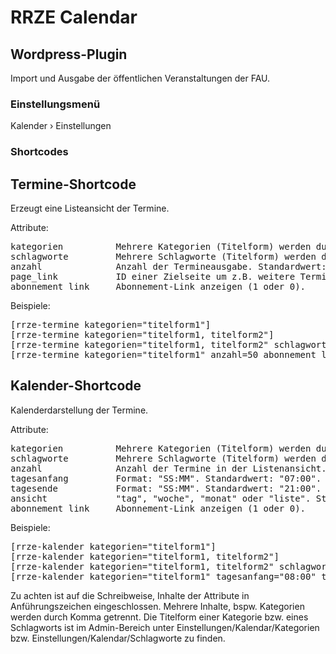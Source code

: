 RRZE Calendar
=============

Wordpress-Plugin
----------------

Import und Ausgabe der öffentlichen Veranstaltungen der FAU.

### Einstellungsmenü

Kalender › Einstellungen

### Shortcodes

Termine-Shortcode
------------------
Erzeugt eine Listeansicht der Termine.

Attribute:
<pre>
kategorien          Mehrere Kategorien (Titelform) werden durch Komma getrennt.
schlagworte         Mehrere Schlagworte (Titelform) werden durch Komma getrennt.
anzahl              Anzahl der Termineausgabe. Standardwert: 10.
page_link           ID einer Zielseite um z.B. weitere Termine anzuzeigen.
abonnement_link     Abonnement-Link anzeigen (1 oder 0).
</pre>

Beispiele:
<pre>
[rrze-termine kategorien="titelform1"]
[rrze-termine kategorien="titelform1, titelform2"]
[rrze-termine kategorien="titelform1, titelform2" schlagworte="titelform3, titelform4"]
[rrze-termine kategorien="titelform1" anzahl=50 abonnement_link=1]
</pre>

Kalender-Shortcode
------------------
Kalenderdarstellung der Termine.

Attribute: 
<pre>
kategorien          Mehrere Kategorien (Titelform) werden durch Komma getrennt.
schlagworte         Mehrere Schlagworte (Titelform) werden durch Komma getrennt.
anzahl              Anzahl der Termine in der Listenansicht. Standardwert: 10.
tagesanfang         Format: "SS:MM". Standardwert: "07:00".
tagesende           Format: "SS:MM". Standardwert: "21:00".
ansicht             "tag", "woche", "monat" oder "liste". Standardwert: "monat".
abonnement_link     Abonnement-Link anzeigen (1 oder 0).
</pre>

Beispiele:
<pre>
[rrze-kalender kategorien="titelform1"]
[rrze-kalender kategorien="titelform1, titelform2"]
[rrze-kalender kategorien="titelform1, titelform2" schlagworte="titelform3, titelform4"]
[rrze-kalender kategorien="titelform1" tagesanfang="08:00" tagesende="18:00" abonnement_link=1 ansicht="liste"]
</pre>

Zu achten ist auf die Schreibweise, Inhalte der Attribute in Anführungszeichen eingeschlossen. Mehrere Inhalte, bspw. Kategorien werden durch Komma getrennt.
Die Titelform einer Kategorie bzw. eines Schlagworts ist im Admin-Bereich unter Einstellungen/Kalendar/Kategorien bzw. Einstellungen/Kalendar/Schlagworte zu finden.